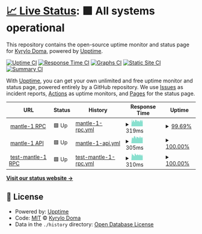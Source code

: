 # [📈 Live Status](https://doma2k.github.io/status): <!--live status--> **🟩 All systems operational**

This repository contains the open-source uptime monitor and status page for [Kyrylo Doma](domanodes.com), powered by [Upptime](https://github.com/upptime/upptime).

[![Uptime CI](https://github.com/doma2k/status/workflows/Uptime%20CI/badge.svg)](https://github.com/doma2k/status/actions?query=workflow%3A%22Uptime+CI%22)
[![Response Time CI](https://github.com/doma2k/status/workflows/Response%20Time%20CI/badge.svg)](https://github.com/doma2k/status/actions?query=workflow%3A%22Response+Time+CI%22)
[![Graphs CI](https://github.com/doma2k/status/workflows/Graphs%20CI/badge.svg)](https://github.com/doma2k/status/actions?query=workflow%3A%22Graphs+CI%22)
[![Static Site CI](https://github.com/doma2k/status/workflows/Static%20Site%20CI/badge.svg)](https://github.com/doma2k/status/actions?query=workflow%3A%22Static+Site+CI%22)
[![Summary CI](https://github.com/doma2k/status/workflows/Summary%20CI/badge.svg)](https://github.com/doma2k/status/actions?query=workflow%3A%22Summary+CI%22)

With [Upptime](https://upptime.js.org), you can get your own unlimited and free uptime monitor and status page, powered entirely by a GitHub repository. We use [Issues](https://github.com/doma2k/status/issues) as incident reports, [Actions](https://github.com/doma2k/status/actions) as uptime monitors, and [Pages](https://doma2k.github.io/status) for the status page.

<!--start: status pages-->
<!-- This summary is generated by Upptime (https://github.com/upptime/upptime) -->
<!-- Do not edit this manually, your changes will be overwritten -->
<!-- prettier-ignore -->
| URL | Status | History | Response Time | Uptime |
| --- | ------ | ------- | ------------- | ------ |
| <img alt="" src="https://favicons.githubusercontent.com/rpc.mantle-1.domanodes.com" height="13"> [mantle-1 RPC](http://rpc.mantle-1.domanodes.com/) | 🟩 Up | [mantle-1-rpc.yml](https://github.com/doma2k/status/commits/HEAD/history/mantle-1-rpc.yml) | <details><summary><img alt="Response time graph" src="./graphs/mantle-1-rpc/response-time-week.png" height="20"> 319ms</summary><br><a href="https://doma2k.github.io/status/history/mantle-1-rpc"><img alt="Response time 319" src="https://img.shields.io/endpoint?url=https%3A%2F%2Fraw.githubusercontent.com%2Fdoma2k%2Fstatus%2FHEAD%2Fapi%2Fmantle-1-rpc%2Fresponse-time.json"></a><br><a href="https://doma2k.github.io/status/history/mantle-1-rpc"><img alt="24-hour response time 390" src="https://img.shields.io/endpoint?url=https%3A%2F%2Fraw.githubusercontent.com%2Fdoma2k%2Fstatus%2FHEAD%2Fapi%2Fmantle-1-rpc%2Fresponse-time-day.json"></a><br><a href="https://doma2k.github.io/status/history/mantle-1-rpc"><img alt="7-day response time 319" src="https://img.shields.io/endpoint?url=https%3A%2F%2Fraw.githubusercontent.com%2Fdoma2k%2Fstatus%2FHEAD%2Fapi%2Fmantle-1-rpc%2Fresponse-time-week.json"></a><br><a href="https://doma2k.github.io/status/history/mantle-1-rpc"><img alt="30-day response time 319" src="https://img.shields.io/endpoint?url=https%3A%2F%2Fraw.githubusercontent.com%2Fdoma2k%2Fstatus%2FHEAD%2Fapi%2Fmantle-1-rpc%2Fresponse-time-month.json"></a><br><a href="https://doma2k.github.io/status/history/mantle-1-rpc"><img alt="1-year response time 319" src="https://img.shields.io/endpoint?url=https%3A%2F%2Fraw.githubusercontent.com%2Fdoma2k%2Fstatus%2FHEAD%2Fapi%2Fmantle-1-rpc%2Fresponse-time-year.json"></a></details> | <details><summary><a href="https://doma2k.github.io/status/history/mantle-1-rpc">99.69%</a></summary><a href="https://doma2k.github.io/status/history/mantle-1-rpc"><img alt="All-time uptime 99.69%" src="https://img.shields.io/endpoint?url=https%3A%2F%2Fraw.githubusercontent.com%2Fdoma2k%2Fstatus%2FHEAD%2Fapi%2Fmantle-1-rpc%2Fuptime.json"></a><br><a href="https://doma2k.github.io/status/history/mantle-1-rpc"><img alt="24-hour uptime 100.00%" src="https://img.shields.io/endpoint?url=https%3A%2F%2Fraw.githubusercontent.com%2Fdoma2k%2Fstatus%2FHEAD%2Fapi%2Fmantle-1-rpc%2Fuptime-day.json"></a><br><a href="https://doma2k.github.io/status/history/mantle-1-rpc"><img alt="7-day uptime 99.69%" src="https://img.shields.io/endpoint?url=https%3A%2F%2Fraw.githubusercontent.com%2Fdoma2k%2Fstatus%2FHEAD%2Fapi%2Fmantle-1-rpc%2Fuptime-week.json"></a><br><a href="https://doma2k.github.io/status/history/mantle-1-rpc"><img alt="30-day uptime 99.69%" src="https://img.shields.io/endpoint?url=https%3A%2F%2Fraw.githubusercontent.com%2Fdoma2k%2Fstatus%2FHEAD%2Fapi%2Fmantle-1-rpc%2Fuptime-month.json"></a><br><a href="https://doma2k.github.io/status/history/mantle-1-rpc"><img alt="1-year uptime 99.69%" src="https://img.shields.io/endpoint?url=https%3A%2F%2Fraw.githubusercontent.com%2Fdoma2k%2Fstatus%2FHEAD%2Fapi%2Fmantle-1-rpc%2Fuptime-year.json"></a></details>
| <img alt="" src="https://favicons.githubusercontent.com/api.mantle-1.domanodes.com" height="13"> [mantle-1 API](http://api.mantle-1.domanodes.com/) | 🟩 Up | [mantle-1-api.yml](https://github.com/doma2k/status/commits/HEAD/history/mantle-1-api.yml) | <details><summary><img alt="Response time graph" src="./graphs/mantle-1-api/response-time-week.png" height="20"> 305ms</summary><br><a href="https://doma2k.github.io/status/history/mantle-1-api"><img alt="Response time 305" src="https://img.shields.io/endpoint?url=https%3A%2F%2Fraw.githubusercontent.com%2Fdoma2k%2Fstatus%2FHEAD%2Fapi%2Fmantle-1-api%2Fresponse-time.json"></a><br><a href="https://doma2k.github.io/status/history/mantle-1-api"><img alt="24-hour response time 343" src="https://img.shields.io/endpoint?url=https%3A%2F%2Fraw.githubusercontent.com%2Fdoma2k%2Fstatus%2FHEAD%2Fapi%2Fmantle-1-api%2Fresponse-time-day.json"></a><br><a href="https://doma2k.github.io/status/history/mantle-1-api"><img alt="7-day response time 305" src="https://img.shields.io/endpoint?url=https%3A%2F%2Fraw.githubusercontent.com%2Fdoma2k%2Fstatus%2FHEAD%2Fapi%2Fmantle-1-api%2Fresponse-time-week.json"></a><br><a href="https://doma2k.github.io/status/history/mantle-1-api"><img alt="30-day response time 305" src="https://img.shields.io/endpoint?url=https%3A%2F%2Fraw.githubusercontent.com%2Fdoma2k%2Fstatus%2FHEAD%2Fapi%2Fmantle-1-api%2Fresponse-time-month.json"></a><br><a href="https://doma2k.github.io/status/history/mantle-1-api"><img alt="1-year response time 305" src="https://img.shields.io/endpoint?url=https%3A%2F%2Fraw.githubusercontent.com%2Fdoma2k%2Fstatus%2FHEAD%2Fapi%2Fmantle-1-api%2Fresponse-time-year.json"></a></details> | <details><summary><a href="https://doma2k.github.io/status/history/mantle-1-api">100.00%</a></summary><a href="https://doma2k.github.io/status/history/mantle-1-api"><img alt="All-time uptime 100.00%" src="https://img.shields.io/endpoint?url=https%3A%2F%2Fraw.githubusercontent.com%2Fdoma2k%2Fstatus%2FHEAD%2Fapi%2Fmantle-1-api%2Fuptime.json"></a><br><a href="https://doma2k.github.io/status/history/mantle-1-api"><img alt="24-hour uptime 100.00%" src="https://img.shields.io/endpoint?url=https%3A%2F%2Fraw.githubusercontent.com%2Fdoma2k%2Fstatus%2FHEAD%2Fapi%2Fmantle-1-api%2Fuptime-day.json"></a><br><a href="https://doma2k.github.io/status/history/mantle-1-api"><img alt="7-day uptime 100.00%" src="https://img.shields.io/endpoint?url=https%3A%2F%2Fraw.githubusercontent.com%2Fdoma2k%2Fstatus%2FHEAD%2Fapi%2Fmantle-1-api%2Fuptime-week.json"></a><br><a href="https://doma2k.github.io/status/history/mantle-1-api"><img alt="30-day uptime 100.00%" src="https://img.shields.io/endpoint?url=https%3A%2F%2Fraw.githubusercontent.com%2Fdoma2k%2Fstatus%2FHEAD%2Fapi%2Fmantle-1-api%2Fuptime-month.json"></a><br><a href="https://doma2k.github.io/status/history/mantle-1-api"><img alt="1-year uptime 100.00%" src="https://img.shields.io/endpoint?url=https%3A%2F%2Fraw.githubusercontent.com%2Fdoma2k%2Fstatus%2FHEAD%2Fapi%2Fmantle-1-api%2Fuptime-year.json"></a></details>
| <img alt="" src="https://favicons.githubusercontent.com/rpc.test-mantle-1.domanodes.com" height="13"> [test-mantle-1 RPC](http://rpc.test-mantle-1.domanodes.com/) | 🟩 Up | [test-mantle-1-rpc.yml](https://github.com/doma2k/status/commits/HEAD/history/test-mantle-1-rpc.yml) | <details><summary><img alt="Response time graph" src="./graphs/test-mantle-1-rpc/response-time-week.png" height="20"> 310ms</summary><br><a href="https://doma2k.github.io/status/history/test-mantle-1-rpc"><img alt="Response time 310" src="https://img.shields.io/endpoint?url=https%3A%2F%2Fraw.githubusercontent.com%2Fdoma2k%2Fstatus%2FHEAD%2Fapi%2Ftest-mantle-1-rpc%2Fresponse-time.json"></a><br><a href="https://doma2k.github.io/status/history/test-mantle-1-rpc"><img alt="24-hour response time 342" src="https://img.shields.io/endpoint?url=https%3A%2F%2Fraw.githubusercontent.com%2Fdoma2k%2Fstatus%2FHEAD%2Fapi%2Ftest-mantle-1-rpc%2Fresponse-time-day.json"></a><br><a href="https://doma2k.github.io/status/history/test-mantle-1-rpc"><img alt="7-day response time 310" src="https://img.shields.io/endpoint?url=https%3A%2F%2Fraw.githubusercontent.com%2Fdoma2k%2Fstatus%2FHEAD%2Fapi%2Ftest-mantle-1-rpc%2Fresponse-time-week.json"></a><br><a href="https://doma2k.github.io/status/history/test-mantle-1-rpc"><img alt="30-day response time 310" src="https://img.shields.io/endpoint?url=https%3A%2F%2Fraw.githubusercontent.com%2Fdoma2k%2Fstatus%2FHEAD%2Fapi%2Ftest-mantle-1-rpc%2Fresponse-time-month.json"></a><br><a href="https://doma2k.github.io/status/history/test-mantle-1-rpc"><img alt="1-year response time 310" src="https://img.shields.io/endpoint?url=https%3A%2F%2Fraw.githubusercontent.com%2Fdoma2k%2Fstatus%2FHEAD%2Fapi%2Ftest-mantle-1-rpc%2Fresponse-time-year.json"></a></details> | <details><summary><a href="https://doma2k.github.io/status/history/test-mantle-1-rpc">100.00%</a></summary><a href="https://doma2k.github.io/status/history/test-mantle-1-rpc"><img alt="All-time uptime 100.00%" src="https://img.shields.io/endpoint?url=https%3A%2F%2Fraw.githubusercontent.com%2Fdoma2k%2Fstatus%2FHEAD%2Fapi%2Ftest-mantle-1-rpc%2Fuptime.json"></a><br><a href="https://doma2k.github.io/status/history/test-mantle-1-rpc"><img alt="24-hour uptime 100.00%" src="https://img.shields.io/endpoint?url=https%3A%2F%2Fraw.githubusercontent.com%2Fdoma2k%2Fstatus%2FHEAD%2Fapi%2Ftest-mantle-1-rpc%2Fuptime-day.json"></a><br><a href="https://doma2k.github.io/status/history/test-mantle-1-rpc"><img alt="7-day uptime 100.00%" src="https://img.shields.io/endpoint?url=https%3A%2F%2Fraw.githubusercontent.com%2Fdoma2k%2Fstatus%2FHEAD%2Fapi%2Ftest-mantle-1-rpc%2Fuptime-week.json"></a><br><a href="https://doma2k.github.io/status/history/test-mantle-1-rpc"><img alt="30-day uptime 100.00%" src="https://img.shields.io/endpoint?url=https%3A%2F%2Fraw.githubusercontent.com%2Fdoma2k%2Fstatus%2FHEAD%2Fapi%2Ftest-mantle-1-rpc%2Fuptime-month.json"></a><br><a href="https://doma2k.github.io/status/history/test-mantle-1-rpc"><img alt="1-year uptime 100.00%" src="https://img.shields.io/endpoint?url=https%3A%2F%2Fraw.githubusercontent.com%2Fdoma2k%2Fstatus%2FHEAD%2Fapi%2Ftest-mantle-1-rpc%2Fuptime-year.json"></a></details>

<!--end: status pages-->

[**Visit our status website →**](https://doma2k.github.io/status)

## 📄 License

- Powered by: [Upptime](https://github.com/upptime/upptime)
- Code: [MIT](./LICENSE) © [Kyrylo Doma](domanodes.com)
- Data in the `./history` directory: [Open Database License](https://opendatacommons.org/licenses/odbl/1-0/)
